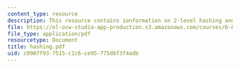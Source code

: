 ```yaml
---
content_type: resource
description: This resource contains ionformation on 2-level hashing and problem formulation.
file: https://ol-ocw-studio-app-production.s3.amazonaws.com/courses/6-854j-advanced-algorithms-fall-2005/c0907f937515c1c6ce95775d6f3f4adb_hashing.pdf
file_type: application/pdf
resourcetype: Document
title: hashing.pdf
uid: c0907f93-7515-c1c6-ce95-775d6f3f4adb
---
```

